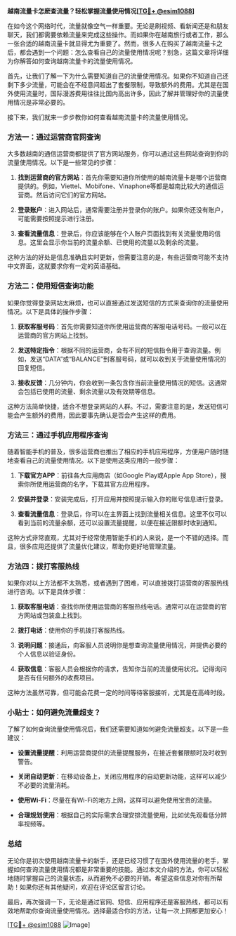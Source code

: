 **越南流量卡怎麽查流量？轻松掌握流量使用情况[[TG💪+ @esim1088](https://t.me/s/esim1088)]**

在如今这个网络时代，流量就像空气一样重要。无论是刷视频、看新闻还是和朋友聊天，我们都需要依赖流量来完成这些操作。而如果你在越南旅行或者工作，那么一张合适的越南流量卡就显得尤为重要了。然而，很多人在购买了越南流量卡之后，都会遇到一个问题：怎么查看自己的流量使用情况呢？别急，这篇文章将详细为你解答如何查询越南流量卡的流量使用情况。

首先，让我们了解一下为什么需要知道自己的流量使用情况。如果你不知道自己还剩下多少流量，可能会在不经意间超出了套餐限制，导致额外的费用。尤其是在国外使用流量时，国际漫游费用往往比国内高出许多，因此了解并管理好你的流量使用情况是非常必要的。

接下来，我们就来一步步教你如何查看越南流量卡的流量使用情况。

### 方法一：通过运营商官网查询

大多数越南的通信运营商都提供了官方网站服务，你可以通过这些网站查询到你的流量使用情况。以下是一些常见的步骤：

1. **找到运营商的官方网站**：首先你需要知道你所使用的越南流量卡是哪个运营商提供的。例如，Viettel、Mobifone、Vinaphone等都是越南比较大的通信运营商。然后访问它们的官方网站。
   
2. **登录账户**：进入网站后，通常需要注册并登录你的账户。如果你还没有账户，可能需要按照提示进行注册。

3. **查看流量信息**：登录后，你应该能够在个人账户页面找到有关流量使用的信息。这里会显示你当前的流量余额、已使用的流量以及剩余的流量。

这种方法的好处是信息准确且实时更新，但需要注意的是，有些运营商可能不支持中文界面，这就要求你有一定的英语基础。

### 方法二：使用短信查询功能

如果你觉得登录网站太麻烦，也可以直接通过发送短信的方式来查询你的流量使用情况。以下是具体的操作步骤：

1. **获取客服号码**：首先你需要知道你所使用运营商的客服电话号码。一般可以在运营商的官方网站上找到。

2. **发送特定指令**：根据不同的运营商，会有不同的短信指令用于查询流量。例如，发送“DATA”或“BALANCE”到客服号码，就可以收到关于流量使用情况的回复短信。

3. **接收反馈**：几分钟内，你会收到一条包含你当前流量使用情况的短信。这通常会包括已使用的流量、剩余流量以及有效期等信息。

这种方法简单快捷，适合不想登录网站的人群。不过，需要注意的是，发送短信可能会产生额外的费用，因此要事先确认是否会产生这样的费用。

### 方法三：通过手机应用程序查询

随着智能手机的普及，很多运营商也推出了相应的手机应用程序，方便用户随时随地查看自己的流量使用情况。以下是使用这类应用的一般步骤：

1. **下载官方APP**：前往各大应用商店（如Google Play或Apple App Store），搜索你所使用运营商的名字，下载其官方应用程序。

2. **安装并登录**：安装完成后，打开应用并按照提示输入你的账号信息进行登录。

3. **查看流量信息**：登录后，你可以在主界面上找到流量相关信息。这里不仅可以看到当前的流量余额，还可以设置流量提醒，以便在接近限额时收到通知。

这种方式非常直观，尤其对于经常使用智能手机的人来说，是一个不错的选择。而且，很多应用还提供了流量优化建议，帮助你更好地管理流量。

### 方法四：拨打客服热线

如果你对以上方法都不太熟悉，或者遇到了困难，可以直接拨打运营商的客服热线进行咨询。以下是具体步骤：

1. **获取客服电话**：查找你所使用运营商的客服热线电话。通常可以在运营商的官方网站或包装盒上找到。

2. **拨打电话**：使用你的手机拨打客服热线。

3. **说明问题**：接通后，向客服人员说明你是想查询流量使用情况，并提供必要的个人信息以验证身份。

4. **获取信息**：客服人员会根据你的请求，告知你当前的流量使用状况。记得询问是否有任何额外的收费项目。

这种方法虽然可靠，但可能会花费一定的时间等待客服接听，尤其是在高峰时段。

### 小贴士：如何避免流量超支？

了解了如何查询流量使用情况后，我们还需要知道如何避免流量超支。以下是一些建议：

- **设置流量提醒**：利用运营商提供的流量提醒服务，在接近套餐限额时及时收到警告。
  
- **关闭自动更新**：在移动设备上，关闭应用程序的自动更新功能，这样可以减少不必要的流量消耗。

- **使用Wi-Fi**：尽量在有Wi-Fi的地方上网，这样可以避免使用宝贵的流量。

- **合理规划使用**：根据自己的实际需求合理安排流量使用，比如优先观看低分辨率视频等。

### 总结

无论你是初次使用越南流量卡的新手，还是已经习惯了在国外使用流量的老手，掌握如何查询流量使用情况都是非常重要的技能。通过本文介绍的方法，你可以轻松地随时掌握自己的流量状态，从而避免不必要的开销。希望这些信息对你有所帮助！如果你还有其他疑问，欢迎在评论区留言讨论。

最后，再次强调一下，无论是通过官网、短信、应用程序还是客服热线，都可以有效地帮助你查询流量使用情况。选择最适合你的方法，让每一次上网都更加安心！

[[TG💪+ @esim1088](https://t.me/s/esim1088) ![Image](https://i.postimg.cc/4NQfJmqS/Snipaste-2025-05-13-00-14-12.png)]